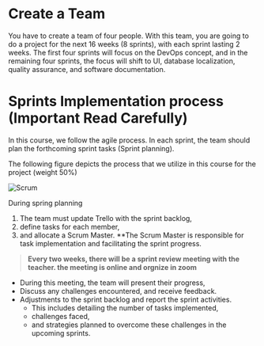 #
# Create a Team

You have to create a team of four people. With this team, you are going to do a project for the next 16 weeks (8 sprints), with each sprint lasting 2 weeks. 
The first four sprints will focus on the DevOps concept, and in the remaining four sprints, the focus will shift to UI, database localization, quality assurance, and software documentation.

# Sprints Implementation process (**Important Read Carefully**)
In this course, we follow the agile process. In each sprint, the team should plan the forthcoming sprint tasks (Sprint planning). 

The following figure depicts the process that we utilize in this course for the project (weight 50%)

![Scrum](OTP1_LectureMaterial/Images/Scrum_1.gif)


During spring planning 

1. The team  must update Trello with the sprint backlog,
2. define tasks for each member,
3. and allocate a Scrum Master. 
**The Scrum Master is responsible for task implementation and facilitating the sprint progress. 

> **Every two weeks, there will be a sprint review meeting with the teacher. the meeting is online and orgnize in zoom**
* During this meeting, the team will present their progress,
* Discuss any challenges encountered, and receive feedback. 
* Adjustments to the sprint backlog and report the sprint activities. 
  - This includes detailing the number of tasks implemented,
  - challenges faced,
  - and strategies planned to overcome these challenges in the upcoming sprints.
